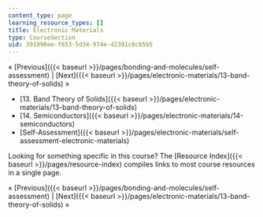 ```yaml
---
content_type: page
learning_resource_types: []
title: Electronic Materials
type: CourseSection
uid: 391990ee-f653-5d34-974e-42391c0cb5b5
---
```


« [Previous]({{< baseurl >}}/pages/bonding-and-molecules/self-assessment) | [Next]({{< baseurl >}}/pages/electronic-materials/13-band-theory-of-solids) »

*   [13\. Band Theory of Solids]({{< baseurl >}}/pages/electronic-materials/13-band-theory-of-solids)
*   [14\. Semiconductors]({{< baseurl >}}/pages/electronic-materials/14-semiconductors)
*   [Self-Assessment]({{< baseurl >}}/pages/electronic-materials/self-assessment-electronic-materials)

Looking for something specific in this course? The [Resource Index]({{< baseurl >}}/pages/resource-index) compiles links to most course resources in a single page.

« [Previous]({{< baseurl >}}/pages/bonding-and-molecules/self-assessment) | [Next]({{< baseurl >}}/pages/electronic-materials/13-band-theory-of-solids) »